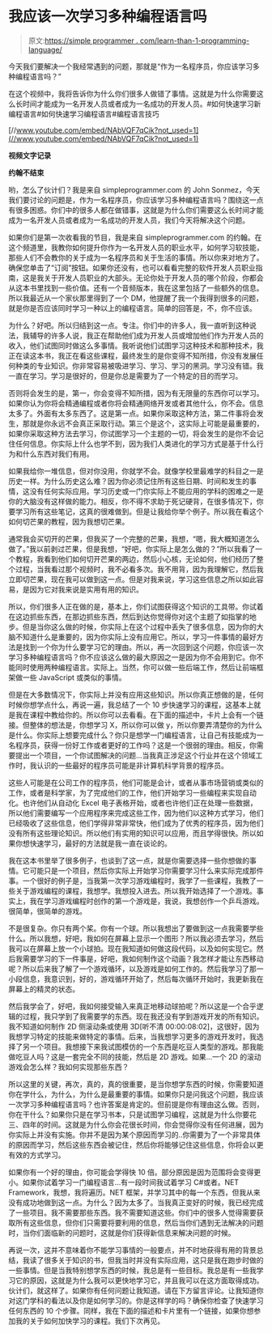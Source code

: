 # 我应该一次学习多种编程语言吗

> 原文:[https://simple programmer . com/learn-than-1-programming-language/](https://simpleprogrammer.com/learn-more-than-1-programming-language/)

今天我们要解决一个我经常遇到的问题，那就是“作为一名程序员，你应该学习多种编程语言吗？”

在这个视频中，我将告诉你为什么你们很多人做错了事情。这就是为什么你需要这么长时间才能成为一名开发人员或者成为一名成功的开发人员。#如何快速学习新编程语言#如何快速学习编程语言#编程语言技巧

[//www.youtube.com/embed/NAbVQF7qCik?not_used=1](//www.youtube.com/embed/NAbVQF7qCik?not_used=1)

**视频文字记录**

**约翰不结束**

哟，怎么了伙计们？我是来自 simpleprogrammer.com 的 John Sonmez，今天我们要讨论的问题是，作为一名程序员，你应该学习多种编程语言吗？围绕这一点有很多困惑。你们中的很多人都在做错事，这就是为什么你们需要这么长时间才能成为一名开发人员或者成为一名成功的开发人员，我们今天将解决这个问题。

如果你们是第一次收看我的节目，我是来自 simpleprogrammer.com 的约翰。在这个频道里，我教你如何提升你作为一名开发人员的职业水平，如何学习软技能，那些人们不会教你的关于成为一名程序员和关于生活的事情。所以你来对地方了。确保您单击了“订阅”按钮。如果你还没有，也可以看看完整的软件开发人员职业指南，这是我关于开发人员职业的大部头。无论你处于开发人员的哪个阶段，你都会从这本书里找到一些价值。还有一个音频版本，我在这里包括了一些额外的信息。所以我最近从一个家伙那里得到了一个 DM，他提醒了我一个我得到很多的问题，就是你是否应该同时学习一种以上的编程语言。简单的回答是，不，你不应该。

为什么？好吧。所以归结到这一点。专注。你们中的许多人，我一直听到这种说法，我辅导的许多人说，我正在帮助他们成为开发人员或增加他们作为开发人员的收入，他们试图同时做这么多事情。我听说他们试图学习这种技术和那种技术，我正在读这本书，我正在看这些课程，最终发生的是你变得不知所措，你没有发展任何种类的专业知识。你非常容易被吸进学习、学习、学习的黑洞。学习没有错。我一直在学习。学习是很好的，但是你总是需要为了一个特定的目的而学习。

否则将会发生的是，第一，你会变得不知所措，因为有无限量的东西你可以学习。如果你认为你将会精通编程或者你将会精通网络开发或者其他什么，你不会。信息太多了。外面有太多东西了。这是第一点。如果你采取这种方法，第二件事将会发生，那就是你永远不会真正采取行动。第三个是这个，这实际上可能是最重要的，如果你采取这种方法去学习，你试图学习一个主题的一切，将会发生的是你不会记住任何信息。你实际上什么也学不到，因为我们人类进化的学习方式是基于什么行为和什么东西对我们有用。

如果我给你一堆信息，但对你没用，你就学不会。就像学校里最难学的科目之一是历史一样。为什么历史这么难？因为你必须记住所有这些日期、时间和发生的事情，这没有任何实际应用。学习历史或一门你实际上不能应用的学科的困难之一是你的大脑没有这样做的能力。相反，你不得不求助于死记硬背，在很多情况下，你要学习所有这些笔记，这真的很难做到。但是让我给你举个例子。所以我在看这个如何切芒果的教程，因为我想切芒果。

通常我会买切开的芒果，但我买了一个完整的芒果，我想，“嗯，我大概知道怎么做了。”我以前剥过芒果，但是我想，“好吧，你实际上是怎么做的？”所以我看了一个教程，我看到他们如何切开芒果的两边，然后小心核，无论如何，他们经历了整个过程，当我看过那个视频时，我不必看多次。我不用背，因为我理解它，然后我立即切芒果，现在我可以做到这一点。但是对我来说，学习这些信息之所以如此容易，是因为它对我来说是实用有用的知识。

所以，你们很多人正在做的是，基本上，你们试图获得这个知识的工具带。你试着在这边抓些东西，在那边抓些东西，然后到达你觉得你对这个主题了如指掌的地步。但是当你这么做的时候，你实际上在这个过程中丢失了很多信息，因为你的大脑不知道什么是重要的，因为你实际上没有应用它。所以，学习一件事情的最好方法是找到一个你为什么要学习它的理由。所以，再一次回到这个问题，你应该一次学习多种编程语言吗？你不应该这么做的最大原因之一是因为你不会用到它。你不能同时使用两种编程语言。实际上。当然，你可以做一些后端工作，然后让前端框架做一些 JavaScript 或类似的事情。

但是在大多数情况下，你实际上并没有应用这些知识。所以你真正想做的是，任何时候你想学点什么，再说一遍，我总结了一个 10 步快速学习的课程，这基本上就是我在课程中教给你的。所以你可以去看看。在下面的描述中，卡片上会有一个链接。但整体的想法是，你想学习 X，所以你可以做 y，所以你要弄清楚你的为什么是什么。你实际上想要完成什么？你只是想学一门编程语言，让自己有技能成为一名程序员，获得一份好工作或者更好的工作吗？这是一个很弱的理由。相反，你需要提出一个项目，一个你试图解决的问题…当我真正涉足这个行业并在这个领域工作时，我认识的一些最好的程序员可能是非计算机科学背景的程序员。

这些人可能是在公司工作的程序员，他们可能是会计，或者从事市场营销或类似的工作，或者是科学家，为了完成他们的工作，他们开始学习一些编程来实现自动化。也许他们从自动化 Excel 电子表格开始，或者也许他们正在处理一些数据，所以他们需要编写一个应用程序来完成这些工作，因为他们以这种方式学习，他们已经吸收了这些信息，他们学得非常非常快，他们成为了优秀的程序员，因为他们没有所有这些理论知识。所以他们有实用的知识可以应用，而且学得很快。所以如果你想快速学习，最好的方法就是我一直在谈论的。

我在这本书里举了很多例子，也谈到了这一点，就是你需要选择一些你想做的事情。它可能只是一个项目，然后你实际上开始学习你需要学习什么来实际完成那件事。一个很好的例子是，当我第一次学习游戏编程时，我学了一些课程，我教了一些关于游戏编程的课程，我想学。我想投入进去。所以我开始选择了一个游戏。事实上，我在学习游戏编程时创作的第一个游戏是，我说，我想创作一个乒乓游戏。很简单，很简单的游戏。

不是很复杂。你只有两个桨。你有一个球。所以我想出了要做到这一点我需要学些什么。所以我想，好吧，我如何在屏幕上显示一个图形？所以我必须去学习，然后我可以在屏幕上放一个小球拍。现在我知道如何做这段代码，以及如何实现它。然后我需要学习的下一件事是，好吧，我如何制作这个动画？我怎样才能让东西移动呢？所以后来我了解了一个游戏循环，以及游戏是如何工作的。然后我学习了那一小段信息，我意识到，好的，游戏循环开始了，然后每次循环开始时，我更新我在屏幕上的精灵的状态。

然后我学会了，好吧，我如何接受输入来真正地移动球拍呢？所以这是一个合乎逻辑的过程，我只学到了我需要学的东西。现在我还没有学到游戏开发的所有知识。我不知道如何制作 2D 侧滚动条或使用 3D[听不清 00:00:08:02]，这很好，因为我想学习特定的技能来做特定的事情。后来，当我想学习更多的游戏开发时，我选择了另一个项目。我想接下来我试图模仿的一个东西是吃豆人类型的游戏。那我能做吃豆人吗？这是一套完全不同的技能，然后是 2D 游戏。如果…一个 2D 的滚动游戏会怎么样？我如何实现那些东西？

所以这里的关键，再次，真的，真的很重要，是当你想学东西的时候，你需要知道你在学什么，为什么，为什么是最重要的事情。如果你只是问我这个问题，我应该一次学习多种编程语言吗？也许答案是肯定的。但前提是你有理由这么做。否则，你在干什么？如果你只是在学习书本，只是试图学习编程，这就是为什么你要花三、四年的时间。这就是为什么你会花很长时间，你会觉得你没有任何进展，因为你实际上并没有实施。你并不是因为某个原因而学习的..你需要为了一个非常具体的原因而学习，然后这些东西会被记住，然后你将能够记住这些信息，你将会以更有效的方式学习。

如果你有一个好的理由，你可能会学得快 10 倍。部分原因是因为范围将会变得更小。如果你试着学习一门编程语言…有一段时间我试着学习 C#或者。NET Framework，我想，我将遍历。NET 框架，并学习其中的每一个东西，但我从来没有成功地做到这一点。为什么？因为太多了。当我真正变好的时候，我已经完成了一些项目。我不需要那些东西。我不需要知道这些。你们中的很多人觉得需要获取所有这些信息，但你们只需要将要利用的信息，然后当你们遇到无法解决的问题时，当你们面临新的问题时，这就是你们获得新信息来解决问题的时候。

再说一次，这并不意味着你不能学习事情的一般要点，并不时地获得有用的背景总结，我读了很多关于知识的书，但我当时并没有实际应用，这只是我在跑步时做的一些事情。但是当我特别想学东西的时候，我总是有一些目标。我总是有一些我学习它的原因，这就是为什么我可以更快地学习它，并且我可以在这方面取得成功。伙计们，就这样了。如果你有任何问题让我知道。请在下方留言评论。让我知道你对这门学科的看法以及你是如何学习的。你是这样学的吗？确保你检查了快速学习任何东西的 10 个步骤。同样，我在下面的描述和卡片里有一个链接，如果你想参加我的关于如何加快学习的课程。我们下次再见。
